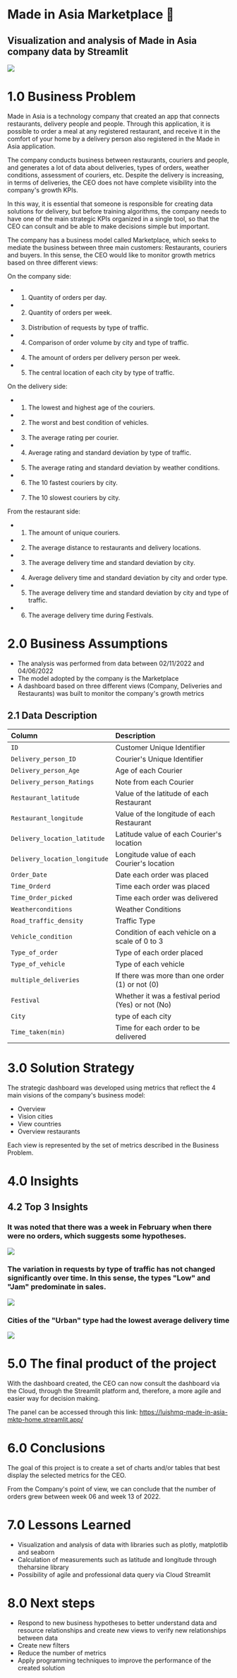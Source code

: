 # Made in Asia Marketplace 🍴
## Visualization and analysis of Made in Asia company data by Streamlit
![](reports/images/india_rest.jpeg)

# 1.0 Business Problem 

Made in Asia is a technology company that created an app that connects restaurants, delivery people and people. Through this application, it is possible to order a meal at any registered restaurant, and receive it in the comfort of your home by a delivery person also registered in the Made in Asia application.

The company conducts business between restaurants, couriers and people, and generates a lot of data about deliveries, types of orders, weather conditions, assessment of couriers, etc. Despite the delivery is increasing, in terms of deliveries, the CEO does not have complete visibility into the company's growth KPIs.

In this way, it is essential that someone is responsible for creating data solutions for delivery, but before training algorithms, the company needs to have one of the main strategic KPIs organized in a single tool, so that the CEO can consult and be able to make decisions simple but important.

The company has a business model called Marketplace, which seeks to mediate the business between three main customers: Restaurants, couriers and buyers. In this sense, the CEO would like to monitor growth metrics based on three different views:

On the company side:
- 1. Quantity of orders per day.
- 2. Quantity of orders per week.
- 3. Distribution of requests by type of traffic.
- 4. Comparison of order volume by city and type of traffic.
- 4. The amount of orders per delivery person per week.
- 5. The central location of each city by type of traffic.

On the delivery side:
- 1. The lowest and highest age of the couriers.
- 2. The worst and best condition of vehicles.
- 3. The average rating per courier.
- 4. Average rating and standard deviation by type of traffic.
- 5. The average rating and standard deviation by weather conditions.
- 6. The 10 fastest couriers by city.
- 7. The 10 slowest couriers by city.

From the restaurant side:
- 1. The amount of unique couriers.
- 2. The average distance to restaurants and delivery locations.
- 3. The average delivery time and standard deviation by city.
- 4. Average delivery time and standard deviation by city and order type.
- 5. The average delivery time and standard deviation by city and type of traffic.
- 6. The average delivery time during Festivals.

# 2.0 Business Assumptions

- The analysis was performed from data between 02/11/2022 and 04/06/2022
- The model adopted by the company is the Marketplace
- A dashboard based on three different views (Company, Deliveries and Restaurants) was built to monitor the company's growth metrics

## 2.1 Data Description

| Column            | Description                                                                                                                             |
| :---------------- | :-------------------------------------------------------------------------------------------------------------------------------------- |
| `ID`       | Customer Unique Identifier |
| `Delivery_person_ID` | Courier's Unique Identifier |
| `Delivery_person_Age` | Age of each Courier |
| `Delivery_person_Ratings` | Note from each Courier |
| `Restaurant_latitude` | Value of the latitude of each Restaurant |
| `Restaurant_longitude` | Value of the longitude of each Restaurant |
| `Delivery_location_latitude` | Latitude value of each Courier's location |
| `Delivery_location_longitude` | Longitude value of each Courier's location                                                                            |
| `Order_Date`         | Date each order was placed |
| `Time_Orderd` | Time each order was placed |
| `Time_Order_picked` | Time each order was delivered
| `Weatherconditions` | Weather Conditions |
| `Road_traffic_density` | Traffic Type |
| `Vehicle_condition` | Condition of each vehicle on a scale of 0 to 3
| `Type_of_order` | Type of each order placed |
| `Type_of_vehicle` | Type of each vehicle
| `multiple_deliveries` | If there was more than one order (1) or not (0) |
| `Festival` | Whether it was a festival period (Yes) or not (No) |
| `City` | type of each city
| `Time_taken(min)` | Time for each order to be delivered


# 3.0 Solution Strategy

The strategic dashboard was developed using metrics that reflect the 4 main visions of the company's business model:

- Overview
- Vision cities
- View countries
- Overview restaurants

Each view is represented by the set of metrics described in the Business Problem.

# 4.0 Insights

## 4.2 Top 3 Insights

### It was noted that there was a week in February when there were no orders, which suggests some hypotheses.
![](reports/images/bar_day.png)

### The variation in requests by type of traffic has not changed significantly over time. In this sense, the types "Low" and "Jam" predominate in sales.
![](reports/images/pie_traffic.png)

### Cities of the "Urban" type had the lowest average delivery time
![](reports/images/time_per_city.png)

# 5.0 The final product of the project

With the dashboard created, the CEO can now consult the dashboard via the Cloud, through the Streamlit platform and, therefore, a more agile and easier way for decision making.

The panel can be accessed through this link: https://luishmq-made-in-asia-mktp-home.streamlit.app/

# 6.0 Conclusions

The goal of this project is to create a set of charts and/or tables that best display the selected metrics for the CEO.

From the Company's point of view, we can conclude that the number of orders grew between week 06 and week 13 of 2022.

# 7.0 Lessons Learned
- Visualization and analysis of data with libraries such as plotly, matplotlib and seaborn
- Calculation of measurements such as latitude and longitude through theharsine library
- Possibility of agile and professional data query via Cloud Streamlit

# 8.0 Next steps
- Respond to new business hypotheses to better understand data and resource relationships and create new views to verify new relationships between data
- Create new filters
- Reduce the number of metrics
- Apply programming techniques to improve the performance of the created solution


